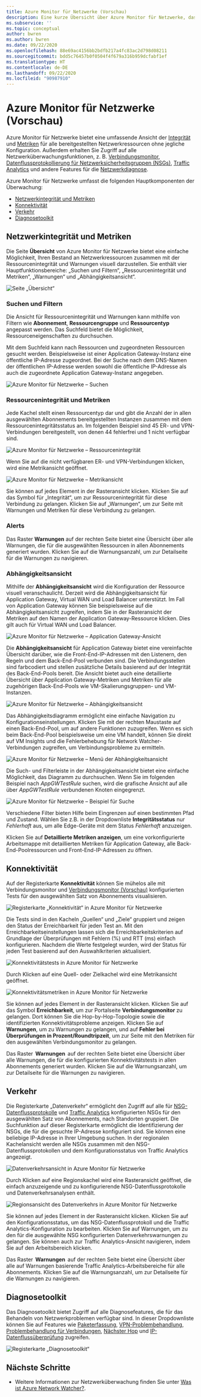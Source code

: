 ```yaml
---
title: Azure Monitor für Netzwerke (Vorschau)
description: Eine kurze Übersicht über Azure Monitor für Netzwerke, das eine umfassende Ansicht der Integrität und Metriken für alle bereitgestellten Netzwerkressourcen ohne jegliche Konfiguration bietet.
ms.subservice: ''
ms.topic: conceptual
author: bwren
ms.author: bwren
ms.date: 09/22/2020
ms.openlocfilehash: 88e69ac4156bb2bdfb217a4fc83ac2d798d08211
ms.sourcegitcommit: bdd5c76457b0f0504f4f679a316b959dcfabf1ef
ms.translationtype: HT
ms.contentlocale: de-DE
ms.lasthandoff: 09/22/2020
ms.locfileid: "90987910"
---
```

# <a name="azure-monitor-for-networks-preview"></a>Azure Monitor für Netzwerke (Vorschau)
Azure Monitor für Netzwerke bietet eine umfassende Ansicht der [Integrität](https://docs.microsoft.com/azure/service-health/resource-health-checks-resource-types) und [Metriken](../platform/metrics-supported.md) für alle bereitgestellten Netzwerkressourcen ohne jegliche Konfiguration.  Außerdem erhalten Sie Zugriff auf alle Netzwerküberwachungsfunktionen, z. B. [Verbindungsmonitor](../../network-watcher/connection-monitor-preview.md), [Datenflussprotokollierung für Netzwerksicherheitsgruppen (NSGs)](../../network-watcher/network-watcher-nsg-flow-logging-overview.md), [Traffic Analytics](../../network-watcher/traffic-analytics.md) und andere Features für die [Netzwerkdiagnose](../../network-watcher/network-watcher-monitoring-overview.md#diagnostics).

Azure Monitor für Netzwerke umfasst die folgenden Hauptkomponenten der Überwachung:
- [Netzwerkintegrität und Metriken](#networkhealth)
- [Konnektivität](#connectivity)
- [Verkehr](#traffic)
- [Diagnosetoolkit](#diagnostictoolkit)

## <a name="network-health-and-metrics"></a><a name="networkhealth"></a>Netzwerkintegrität und Metriken

Die Seite **Übersicht** von Azure Monitor für Netzwerke bietet eine einfache Möglichkeit, Ihren Bestand an Netzwerkressourcen zusammen mit der Ressourcenintegrität und Warnungen visuell darzustellen. Sie enthält vier Hauptfunktionsbereiche: „Suchen und Filtern“, „Ressourcenintegrität und Metriken“, „Warnungen“ und „Abhängigkeitsansicht“.

![Seite „Übersicht“](media/network-insights-overview/overview.png)

### <a name="search-and-filtering"></a>Suchen und Filtern
Die Ansicht für Ressourcenintegrität und Warnungen kann mithilfe von Filtern wie **Abonnement**, **Ressourcengruppe** und **Ressourcentyp** angepasst werden. Das Suchfeld bietet die Möglichkeit, Ressourceneigenschaften zu durchsuchen.

Mit dem Suchfeld kann nach Ressourcen und zugeordneten Ressourcen gesucht werden. Beispielsweise ist einer Application Gateway-Instanz eine öffentliche IP-Adresse zugeordnet. Bei der Suche nach dem DNS-Namen der öffentlichen IP-Adresse werden sowohl die öffentliche IP-Adresse als auch die zugeordnete Application Gateway-Instanz angegeben.

![Azure Monitor für Netzwerke – Suchen](media/network-insights-overview/search.png)


### <a name="resource-health-and-metric"></a>Ressourcenintegrität und Metriken
Jede Kachel stellt einen Ressourcentyp dar und gibt die Anzahl der in allen ausgewählten Abonnements bereitgestellten Instanzen zusammen mit dem Ressourcenintegritätsstatus an. Im folgenden Beispiel sind 45 ER- und VPN-Verbindungen bereitgestellt, von denen 44 fehlerfrei und 1 nicht verfügbar sind.

![Azure Monitor für Netzwerke – Ressourcenintegrität](media/network-insights-overview/resource-health.png)

Wenn Sie auf die nicht verfügbaren ER- und VPN-Verbindungen klicken, wird eine Metrikansicht geöffnet. 

![Azure Monitor für Netzwerke – Metrikansicht](media/network-insights-overview/metric-view.png)

Sie können auf jedes Element in der Rasteransicht klicken. Klicken Sie auf das Symbol für „Integrität“, um zur Ressourcenintegrität für diese Verbindung zu gelangen. Klicken Sie auf „Warnungen“, um zur Seite mit Warnungen und Metriken für diese Verbindung zu gelangen. 

### <a name="alerts"></a>Alerts
Das Raster **Warnungen** auf der rechten Seite bietet eine Übersicht über alle Warnungen, die für die ausgewählten Ressourcen in allen Abonnements generiert wurden. Klicken Sie auf die Warnungsanzahl, um zur Detailseite für die Warnungen zu navigieren.

### <a name="dependency-view"></a>Abhängigkeitsansicht
Mithilfe der **Abhängigkeitsansicht** wird die Konfiguration der Ressource visuell veranschaulicht. Derzeit wird die Abhängigkeitsansicht für Application Gateway, Virtual WAN und Load Balancer unterstützt. Im Fall von Application Gateway können Sie beispielsweise auf die Abhängigkeitsansicht zugreifen, indem Sie in der Rasteransicht der Metriken auf den Namen der Application Gateway-Ressource klicken. Dies gilt auch für Virtual WAN und Load Balancer.

![Azure Monitor für Netzwerke – Application Gateway-Ansicht](media/network-insights-overview/application-gateway.png)

Die **Abhängigkeitsansicht** für Application Gateway bietet eine vereinfachte Übersicht darüber, wie die Front-End-IP-Adressen mit den Listenern, den Regeln und dem Back-End-Pool verbunden sind. Die Verbindungsstellen sind farbcodiert und stellen zusätzliche Details basierend auf der Integrität des Back-End-Pools bereit. Die Ansicht bietet auch eine detaillierte Übersicht über Application Gateway-Metriken und Metriken für alle zugehörigen Back-End-Pools wie VM-Skalierungsgruppen- und VM-Instanzen.

![Azure Monitor für Netzwerke – Abhängigkeitsansicht](media/network-insights-overview/dependency-view.png)

Das Abhängigkeitsdiagramm ermöglicht eine einfache Navigation zu Konfigurationseinstellungen. Klicken Sie mit der rechten Maustaste auf einen Back-End-Pool, um auf andere Funktionen zuzugreifen. Wenn es sich beim Back-End-Pool beispielsweise um eine VM handelt, können Sie direkt auf VM Insights und die Fehlerbehebung für Network Watcher-Verbindungen zugreifen, um Verbindungsprobleme zu ermitteln.

![Azure Monitor für Netzwerke – Menü der Abhängigkeitsansicht](media/network-insights-overview/dependency-view-menu.png)

Die Such- und Filterleiste in der Abhängigkeitsansicht bietet eine einfache Möglichkeit, das Diagramm zu durchsuchen. Wenn Sie im folgenden Beispiel nach *AppGWTestRule* suchen, wird die grafische Ansicht auf alle über *AppGWTestRule* verbundenen Knoten eingegrenzt.

![Azure Monitor für Netzwerke – Beispiel für Suche](media/network-insights-overview/search-example.png)

Verschiedene Filter bieten Hilfe beim Eingrenzen auf einen bestimmten Pfad und Zustand. Wählen Sie z.B. in der Dropdownliste **Integritätsstatus** nur *Fehlerhaft* aus, um alle Edge-Geräte mit dem Status *Fehlerhaft* anzuzeigen.

Klicken Sie auf **Detaillierte Metriken anzeigen**, um eine vorkonfigurierte Arbeitsmappe mit detaillierten Metriken für Application Gateway, alle Back-End-Poolressourcen und Front-End-IP-Adressen zu öffnen. 

## <a name="connectivity"></a><a name="connectivity"></a>Konnektivität

Auf der Registerkarte **Konnektivität** können Sie mühelos alle mit Verbindungsmonitor und [Verbindungsmonitor (Vorschau)](../../network-watcher/connection-monitor-preview.md) konfigurierten Tests für den ausgewählten Satz von Abonnements visualisieren.

![Registerkarte „Konnektivität“ in Azure Monitor für Netzwerke](media/network-insights-overview/azure-monitor-for-networks-connectivity-tab.png)

Die Tests sind in den Kacheln „Quellen“ und „Ziele“ gruppiert und zeigen den Status der Erreichbarkeit für jeden Test an. Mit den Erreichbarkeitseinstellungen lassen sich die Erreichbarkeitskriterien auf Grundlage der Überprüfungen mit Fehlern (%) und RTT (ms) einfach konfigurieren. Nachdem die Werte festgelegt wurden, wird der Status für jeden Test basierend auf den Auswahlkriterien aktualisiert.

![Konnektivitätstests in Azure Monitor für Netzwerke](media/network-insights-overview/azure-monitor-for-networks-connectivity-tests.png)

Durch Klicken auf eine Quell- oder Zielkachel wird eine Metrikansicht geöffnet.

![Konnektivitätsmetriken in Azure Monitor für Netzwerke](media/network-insights-overview/azure-monitor-for-networks-connectivity-metrics.png)


Sie können auf jedes Element in der Rasteransicht klicken. Klicken Sie auf das Symbol **Erreichbarkeit**, um zur Portalseite **Verbindungsmonitor** zu gelangen. Dort können Sie die Hop-by-Hop-Topologie sowie die identifizierten Konnektivitätsprobleme anzeigen. Klicken Sie auf **Warnungen**, um zu Warnungen zu gelangen, und auf **Fehler bei Überprüfungen in Prozent/Roundtripzeit**, um zur Seite mit den Metriken für den ausgewählten Verbindungsmonitor zu gelangen.

Das Raster  **Warnungen**  auf der rechten Seite bietet eine Übersicht über alle Warnungen, die für die konfigurierten Konnektivitätstests in allen Abonnements generiert wurden. Klicken Sie auf die Warnungsanzahl, um zur Detailseite für die Warnungen zu navigieren.

## <a name="traffic"></a><a name="traffic"></a>Verkehr
Die Registerkarte „Datenverkehr“ ermöglicht den Zugriff auf alle für [NSG-Datenflussprotokolle](../../network-watcher/network-watcher-nsg-flow-logging-overview.md) und [Traffic Analytics](../../network-watcher/traffic-analytics.md) konfigurierten NSGs für den ausgewählten Satz von Abonnements, nach Standorten gruppiert. Die Suchfunktion auf dieser Registerkarte ermöglicht die Identifizierung der NSGs, die für die gesuchte IP-Adresse konfiguriert sind. Sie können eine beliebige IP-Adresse in Ihrer Umgebung suchen. In der regionalen Kachelansicht werden alle NSGs zusammen mit den NSG-Datenflussprotokollen und dem Konfigurationsstatus von Traffic Analytics angezeigt.

![Datenverkehrsansicht in Azure Monitor für Netzwerke](media/network-insights-overview/azure-monitor-for-networks-traffic-view.png)

Durch Klicken auf eine Regionskachel wird eine Rasteransicht geöffnet, die einfach anzuzeigende und zu konfigurierende NSG-Datenflussprotokolle und Datenverkehrsanalysen enthält.  

![Regionsansicht des Datenverkehrs in Azure Monitor für Netzwerke](media/network-insights-overview/azure-monitor-for-networks-traffic-region-view.png)

Sie können auf jedes Element in der Rasteransicht klicken. Klicken Sie auf den Konfigurationsstatus, um das NSG-Datenflussprotokoll und die Traffic Analytics-Konfiguration zu bearbeiten. Klicken Sie auf Warnungen, um zu den für die ausgewählte NSG konfigurierten Datenverkehrswarnungen zu gelangen. Sie können auch zur Traffic Analytics-Ansicht navigieren, indem Sie auf den Arbeitsbereich klicken.  

Das Raster  **Warnungen**  auf der rechten Seite bietet eine Übersicht über alle auf Warnungen basierende Traffic Analytics-Arbeitsbereiche für alle Abonnements. Klicken Sie auf die Warnungsanzahl, um zur Detailseite für die Warnungen zu navigieren.

## <a name="diagnostic-toolkit"></a><a name="diagnostictoolkit"></a> Diagnosetoolkit
Das Diagnosetoolkit bietet Zugriff auf alle Diagnosefeatures, die für das Behandeln von Netzwerkproblemen verfügbar sind. In dieser Dropdownliste können Sie auf Features wie [Paketerfassung](../../network-watcher/network-watcher-packet-capture-overview.md), [VPN-Problembehandlung](../../network-watcher/network-watcher-troubleshoot-overview.md), [Problembehandlung für Verbindungen](../../network-watcher/network-watcher-connectivity-overview.md), [Nächster Hop](../../network-watcher/network-watcher-next-hop-overview.md) und [IP-Datenflussüberprüfung](../../network-watcher/network-watcher-ip-flow-verify-overview.md) zugreifen.

![Registerkarte „Diagnosetoolkit“](media/network-insights-overview/azure-monitor-for-networks-diagnostic-toolkit.png)

## <a name="next-steps"></a>Nächste Schritte

- Weitere Informationen zur Netzwerküberwachung finden Sie unter [Was ist Azure Network Watcher?](../../network-watcher/network-watcher-monitoring-overview.md).
